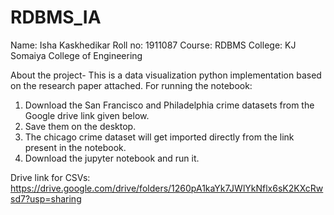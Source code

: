 # RDBMS_IA

Name: Isha Kaskhedikar
Roll no: 1911087
Course: RDBMS
College: KJ Somaiya College of Engineering

About the project-
This is a data visualization python implementation based on the research paper attached. 
For running the notebook:
1) Download the San Francisco and Philadelphia crime datasets from the Google drive link given below.
2) Save them on the desktop.
3) The chicago crime dataset will get imported directly from the link present in the notebook.
4) Download the jupyter notebook and run it. 

Drive link for CSVs:
https://drive.google.com/drive/folders/1260pA1kaYk7JWlYkNflx6sK2KXcRwsd7?usp=sharing
